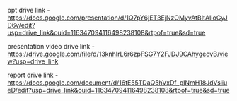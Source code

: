 ppt drive link - https://docs.google.com/presentation/d/1Q7pY6jET3EjNzOMyvAtBItAIioGyJD6v/edit?usp=drive_link&ouid=116347094116498238108&rtpof=true&sd=true

presentation video drive link - https://drive.google.com/file/d/13knhIrL6r6zpFSG7Y2FJDJ9CAhygeovB/view?usp=drive_link

report drive link - https://docs.google.com/document/d/16tE55TDaQ5hVxDf_pINmH18JdVsiiueD/edit?usp=drive_link&ouid=116347094116498238108&rtpof=true&sd=true
